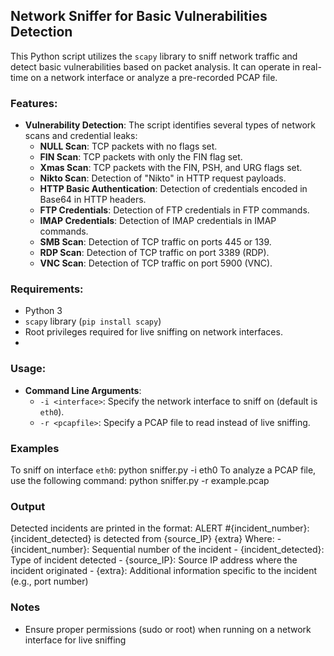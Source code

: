 ## Network Sniffer for Basic Vulnerabilities Detection

This Python script utilizes the `scapy` library to sniff network traffic and detect basic vulnerabilities based on packet analysis. It can operate in real-time on a network interface or analyze a pre-recorded PCAP file.

### Features:
- **Vulnerability Detection**: The script identifies several types of network scans and credential leaks:
  - **NULL Scan**: TCP packets with no flags set.
  - **FIN Scan**: TCP packets with only the FIN flag set.
  - **Xmas Scan**: TCP packets with the FIN, PSH, and URG flags set.
  - **Nikto Scan**: Detection of "Nikto" in HTTP request payloads.
  - **HTTP Basic Authentication**: Detection of credentials encoded in Base64 in HTTP headers.
  - **FTP Credentials**: Detection of FTP credentials in FTP commands.
  - **IMAP Credentials**: Detection of IMAP credentials in IMAP commands.
  - **SMB Scan**: Detection of TCP traffic on ports 445 or 139.
  - **RDP Scan**: Detection of TCP traffic on port 3389 (RDP).
  - **VNC Scan**: Detection of TCP traffic on port 5900 (VNC).

### Requirements:
- Python 3
- `scapy` library (`pip install scapy`)
- Root privileges required for live sniffing on network interfaces.
- 
### Usage:
- **Command Line Arguments**:
  - `-i <interface>`: Specify the network interface to sniff on (default is `eth0`).
  - `-r <pcapfile>`: Specify a PCAP file to read instead of live sniffing.

### Examples
To sniff on interface `eth0`: python sniffer.py -i eth0
To analyze a PCAP file, use the following command: python sniffer.py -r example.pcap

### Output
Detected incidents are printed in the format:
  ALERT #{incident_number}: {incident_detected} is detected from {source_IP} {extra}
  Where:
    - {incident_number}: Sequential number of the incident
    - {incident_detected}: Type of incident detected
    - {source_IP}: Source IP address where the incident originated
    - {extra}: Additional information specific to the incident (e.g., port number)

### Notes
- Ensure proper permissions (sudo or root) when running on a network interface for live sniffing


